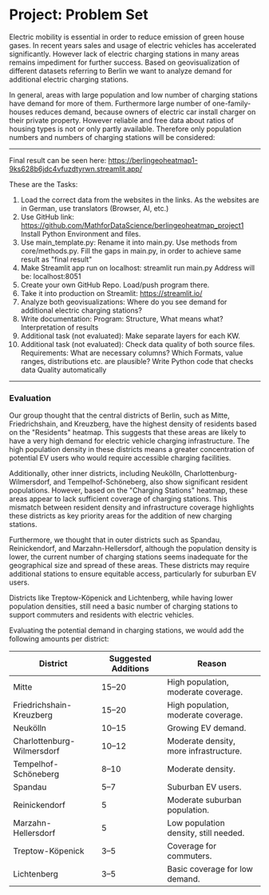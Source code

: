 # Project: Problem Set

Electric mobility is essential in order to reduce emission of green house gases. In recent years sales and usage of electric vehicles has accelerated significantly. However lack of electric charging stations in many areas remains impediment for further success. Based on geovisualization of different datasets referring to Berlin we want to analyze demand for additional electric charging stations. 

In general, areas with large population and low number of charging stations have demand for more of them. Furthermore large number of one-family-houses reduces demand, because owners of electric car install charger on their private property. However reliable and free data about ratios of housing types is not or only partly available. Therefore only population numbers and numbers of charging stations will be considered:

---

Final result can be seen here: https://berlingeoheatmap1-9ks628b6jdc4vfuzdtyrwn.streamlit.app/

These are the Tasks:
1) Load the correct data from the websites in the links. As the websites are in German, use translators (Browser, AI, etc.) 
2) Use GitHub link: https://github.com/MathforDataScience/berlingeoheatmap_project1
	Install Python Environment and files.
3) Use main_template.py: Rename it into main.py. Use methods from core/methods.py. Fill the gaps in main.py, in order to achieve same result as "final result"
4) Make Streamlit app run on localhost: 
	streamlit run main.py
	Address will be: localhost:8051
5) Create your own GitHub Repo. Load/push program there. 
6) Take it into production on Streamlit: https://streamlit.io/ 
7) Analyze both geovisualizations: Where do you see demand for additional electric charging stations?
8) Write documentation: 
	Program: Structure, What means what?
	Interpretation of results
9)  Additional task (not evaluated): Make separate layers for each KW.
10) Additional task (not evaluated): Check data quality of both source files.
	Requirements: What are necessary columns? Which Formats, value ranges, distributions etc. are plausible?
	Write Python code that checks data Quality automatically

---

### Evaluation

Our group thought that the central districts of Berlin, such as Mitte, Friedrichshain, and Kreuzberg, have the highest density of residents based on the "Residents" heatmap. This suggests that these areas are likely to have a very high demand for electric vehicle charging infrastructure. The high population density in these districts means a greater concentration of potential EV users who would require accessible charging facilities.

Additionally, other inner districts, including Neukölln, Charlottenburg-Wilmersdorf, and Tempelhof-Schöneberg, also show significant resident populations. However, based on the "Charging Stations" heatmap, these areas appear to lack sufficient coverage of charging stations. This mismatch between resident density and infrastructure coverage highlights these districts as key priority areas for the addition of new charging stations.

Furthermore, we thought that in outer districts such as Spandau, Reinickendorf, and Marzahn-Hellersdorf, although the population density is lower, the current number of charging stations seems inadequate for the geographical size and spread of these areas. These districts may require additional stations to ensure equitable access, particularly for suburban EV users.

Districts like Treptow-Köpenick and Lichtenberg, while having lower population densities, still need a basic number of charging stations to support commuters and residents with electric vehicles.

Evaluating the potential demand in charging stations, we would add the following amounts per district:

| **District**               | **Suggested Additions** | **Reason**                              |
|----------------------------|-------------------------|------------------------------------------|
| Mitte                     | 15–20                  | High population, moderate coverage.     |
| Friedrichshain-Kreuzberg  | 15–20                  | High population, moderate coverage.     |
| Neukölln                  | 10–15                  | Growing EV demand.                      |
| Charlottenburg-Wilmersdorf| 10–12                  | Moderate density, more infrastructure.  |
| Tempelhof-Schöneberg      | 8–10                   | Moderate density.                       |
| Spandau                   | 5–7                    | Suburban EV users.                      |
| Reinickendorf             | 5                      | Moderate suburban population.           |
| Marzahn-Hellersdorf       | 5                      | Low population density, still needed.   |
| Treptow-Köpenick          | 3–5                    | Coverage for commuters.                 |
| Lichtenberg               | 3–5                    | Basic coverage for low demand.          |
